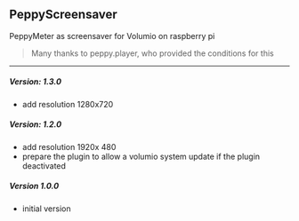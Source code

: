 ## PeppyScreensaver
PeppyMeter as screensaver for Volumio on raspberry pi
>Many thanks to peppy.player, who provided the conditions for this

-----
##### Version: 1.3.0

* add resolution 1280x720

##### Version: 1.2.0

* add resolution 1920x 480
* prepare the plugin to allow a volumio system update if the plugin deactivated

##### Version 1.0.0

* initial version

 
